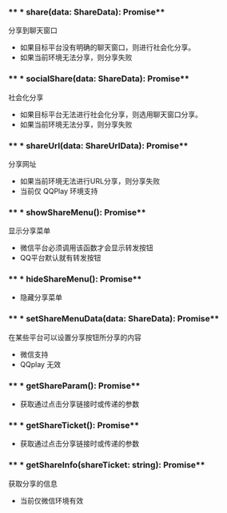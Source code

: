 ### ** * share(data: ShareData): Promise**
分享到聊天窗口
* 如果目标平台没有明确的聊天窗口，则进行社会化分享。
* 如果当前环境无法分享，则分享失败


### ** * socialShare(data: ShareData): Promise**
社会化分享
* 如果目标平台无法进行社会化分享，则选用聊天窗口分享。
* 如果当前环境无法分享，则分享失败


### ** * shareUrl(data: ShareUrlData): Promise**
分享网址
* 如果当前环境无法进行URL分享，则分享失败
* 当前仅 QQPlay 环境支持


### ** * showShareMenu(): Promise**
显示分享菜单
* 微信平台必须调用该函数才会显示转发按钮
* QQ平台默认就有转发按钮


### ** * hideShareMenu(): Promise**
- 隐藏分享菜单


### ** * setShareMenuData(data: ShareData): Promise**
在某些平台可以设置分享按钮所分享的内容
* 微信支持
* QQplay 无效


### ** * getShareParam(): Promise**
- 获取通过点击分享链接时或传递的参数


### ** * getShareTicket(): Promise**
- 获取通过点击分享链接时或传递的参数


### ** * getShareInfo(shareTicket: string): Promise**
获取分享的信息
* 当前仅微信环境有效

